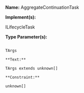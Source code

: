 **Name:** AggregateContinuationTask

**Implement(s):**

ILifecycleTask

**Type Parameter(s):**

```**Name:**

TArgs

**Text:**

TArgs extends unknown[]

**Constraint:**

unknown[]

```

